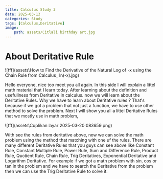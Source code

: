 ```yaml
---
title: Calculus Study 3
date: 2025-03-13
categories: Study
tags: [Calculus,Deritative]
image:
    path: assets/Citlali birthday art.jpg
---
```


# About Deritative Rule

![fff](assets\How to Find the Derivative of the Natural Log of -x using the Chain Rule from Calculus_ ln(-x).jpg)

Hello everyone, nice too meet you all again. In this side I will explain a littel math material that I learn today. After learning about the definition and usefullness from Deritative in calculus. now we will learn about the Deritative Rules. Why we have to learn about Deritative rules ? That's because if we got a problem that not just a function, we have to use other method to solve the problem. Next I will show you all a littel Deritative Rules that we mostly use in math problem,

![fff](assets\Cuplikan layar 2025-03-20 083659.png)

With see the rules from deritative above, now we can solve the math problem using the method that matching with one uf the rules. There are many different Deritative Rules that you guys can see above like Constant Rule, Constant Multiple Rule, Power Rule, Sum and Difference Rule, Product Rule, Quotient Rule, Chain Rule, Trig Deritatives, Exponential Deritative and Logarithm Deritative. For example if we got a math problem with sin, cos or tan in the problem and we have to search the Deritative from the problem then we can use the Trig Deritative Rule to solve it.